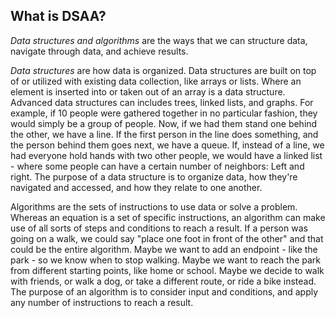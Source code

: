 ## What is DSAA?
*Data structures and algorithms* are the ways that we can structure data, navigate through data, and achieve results.

*Data structures* are how data is organized. Data structures are built on top of or utilized with existing data collection, like arrays or lists. Where an element is inserted into or taken out of an array is a data structure. Advanced data structures can includes trees, linked lists, and graphs. 
For example, if 10 people were gathered together in no particular fashion, they would simply be a group of people. Now, if we had them stand one behind the other, we have a line. If the first person in the line does something, and the person behind them goes next, we have a queue.
If, instead of a line, we had everyone hold hands with two other people, we would have a linked list - where some people can have a certain number of neighbors: Left and right.
The purpose of a data structure is to organize data, how they're navigated and accessed, and how they relate to one another.

Algorithms are the sets of instructions to use data or solve a problem. Whereas an equation is a set of specific instructions, an algorithm can make use of all sorts of steps and conditions to reach a result. 
If a person was going on a walk, we could say "place one foot in front of the other" and that could be the entire algorithm. Maybe we want to add an endpoint - like the park - so we know when to stop walking. Maybe we want to reach the park from different starting points, like home or school. Maybe we decide to walk with friends, or walk a dog, or take a different route, or ride a bike instead.
The purpose of an algorithm is to consider input and conditions, and apply any number of instructions to reach a result.